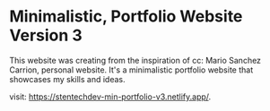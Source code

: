 # Minimalistic, Portfolio Website Version 3

This website was creating from the inspiration of cc: Mario Sanchez Carrion, personal website. 
It's a minimalistic portfolio website that showcases my skills and ideas.

visit: https://stentechdev-min-portfolio-v3.netlify.app/.
